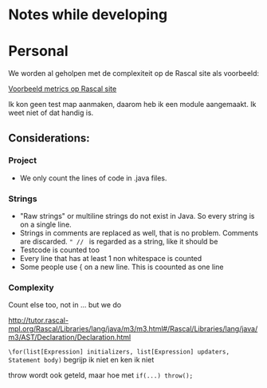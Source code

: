 # Notes while developing

# Personal

We worden al geholpen met de complexiteit op de Rascal site als voorbeeld:

[Voorbeeld metrics op Rascal site](https://www.rascal-mpl.org/#_Metrics)

Ik kon geen test map aanmaken, daarom heb ik een module aangemaakt. Ik weet niet of dat handig is.

## Considerations:

### Project

- We only count the lines of code in .java files. 

### Strings

 - "Raw strings" or multiline strings do not exist in Java. So every string is on a single line.
 - Strings in comments are replaced as well, that is no problem. Comments are discarded. `" // ` is regarded as a string, like it should be
- Testcode is counted too
- Every line that has at least 1 non whitespace is counted
- Some people use { on a new line. This is coounted as one line


### Complexity
 Count else too, not in ... but we do

 http://tutor.rascal-mpl.org/Rascal/Libraries/lang/java/m3/m3.html#/Rascal/Libraries/lang/java/m3/AST/Declaration/Declaration.html


 `\for(list[Expression] initializers, list[Expression] updaters, Statement body)` 
 begrijp ik niet en ken ik niet

 throw wordt ook geteld, maar hoe met `if(...) throw();` 

